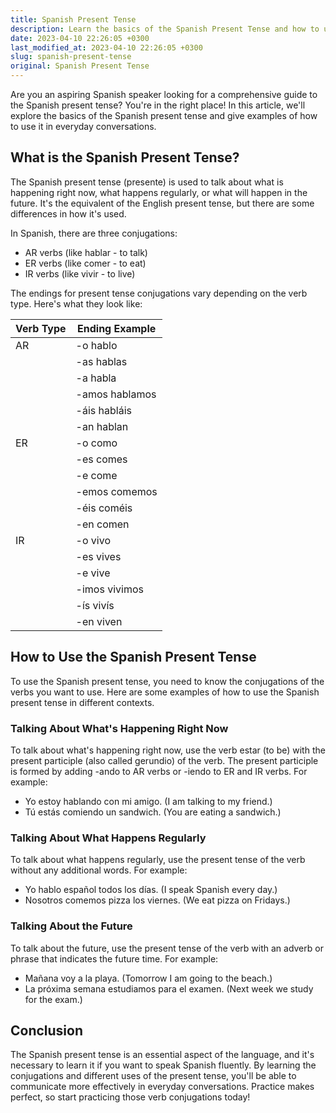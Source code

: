 ```yaml
---
title: Spanish Present Tense
description: Learn the basics of the Spanish Present Tense and how to use it in everyday conversations.
date: 2023-04-10 22:26:05 +0300
last_modified_at: 2023-04-10 22:26:05 +0300
slug: spanish-present-tense
original: Spanish Present Tense
---
```

Are you an aspiring Spanish speaker looking for a comprehensive guide to the Spanish present tense? You're in the right place! In this article, we'll explore the basics of the Spanish present tense and give examples of how to use it in everyday conversations.

## What is the Spanish Present Tense?

The Spanish present tense (presente) is used to talk about what is happening right now, what happens regularly, or what will happen in the future. It's the equivalent of the English present tense, but there are some differences in how it's used.

In Spanish, there are three conjugations:

- AR verbs (like hablar - to talk)
- ER verbs (like comer - to eat)
- IR verbs (like vivir - to live)

The endings for present tense conjugations vary depending on the verb type. Here's what they look like:

| Verb Type | Ending Example |
| --------- | -------------- |
| AR        | -o hablo       |
|           | -as hablas     |
|           | -a habla       |
|           | -amos hablamos |
|           | -áis habláis   |
|           | -an hablan     |
| ER        | -o como        |
|           | -es comes      |
|           | -e come        |
|           | -emos comemos  |
|           | -éis coméis    |
|           | -en comen      |
| IR        | -o vivo        |
|           | -es vives      |
|           | -e vive        |
|           | -imos vivimos  |
|           | -ís vivís     |
|           | -en viven      |

## How to Use the Spanish Present Tense

To use the Spanish present tense, you need to know the conjugations of the verbs you want to use. Here are some examples of how to use the Spanish present tense in different contexts.

### Talking About What's Happening Right Now

To talk about what's happening right now, use the verb estar (to be) with the present participle (also called gerundio) of the verb. The present participle is formed by adding -ando to AR verbs or -iendo to ER and IR verbs. For example:

- Yo estoy hablando con mi amigo. (I am talking to my friend.)
- Tú estás comiendo un sandwich. (You are eating a sandwich.)

### Talking About What Happens Regularly

To talk about what happens regularly, use the present tense of the verb without any additional words. For example:

- Yo hablo español todos los días. (I speak Spanish every day.)
- Nosotros comemos pizza los viernes. (We eat pizza on Fridays.)

### Talking About the Future

To talk about the future, use the present tense of the verb with an adverb or phrase that indicates the future time. For example:

- Mañana voy a la playa. (Tomorrow I am going to the beach.)
- La próxima semana estudiamos para el examen. (Next week we study for the exam.)

## Conclusion

The Spanish present tense is an essential aspect of the language, and it's necessary to learn it if you want to speak Spanish fluently. By learning the conjugations and different uses of the present tense, you'll be able to communicate more effectively in everyday conversations. Practice makes perfect, so start practicing those verb conjugations today!